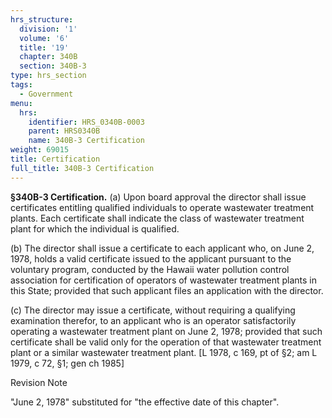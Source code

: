 ```yaml
---
hrs_structure:
  division: '1'
  volume: '6'
  title: '19'
  chapter: 340B
  section: 340B-3
type: hrs_section
tags:
  - Government
menu:
  hrs:
    identifier: HRS_0340B-0003
    parent: HRS0340B
    name: 340B-3 Certification
weight: 69015
title: Certification
full_title: 340B-3 Certification
---
```

**§340B-3 Certification.** (a) Upon board approval the director shall issue certificates entitling qualified individuals to operate wastewater treatment plants. Each certificate shall indicate the class of wastewater treatment plant for which the individual is qualified.

(b) The director shall issue a certificate to each applicant who, on June 2, 1978, holds a valid certificate issued to the applicant pursuant to the voluntary program, conducted by the Hawaii water pollution control association for certification of operators of wastewater treatment plants in this State; provided that such applicant files an application with the director.

(c) The director may issue a certificate, without requiring a qualifying examination therefor, to an applicant who is an operator satisfactorily operating a wastewater treatment plant on June 2, 1978; provided that such certificate shall be valid only for the operation of that wastewater treatment plant or a similar wastewater treatment plant. [L 1978, c 169, pt of §2; am L 1979, c 72, §1; gen ch 1985]

Revision Note

"June 2, 1978" substituted for "the effective date of this chapter".